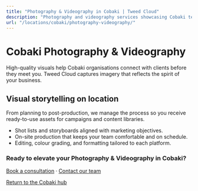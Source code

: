 ```yaml
---
title: "Photography & Videography in Cobaki | Tweed Cloud"
description: "Photography and videography services showcasing Cobaki teams, products, and places."
url: "/locations/cobaki/photography-videography/"
---
```


# Cobaki Photography & Videography

High-quality visuals help Cobaki organisations connect with clients before they meet you. Tweed Cloud captures imagery that reflects the spirit of your business.

## Visual storytelling on location

From planning to post-production, we manage the process so you receive ready-to-use assets for campaigns and content libraries.

- Shot lists and storyboards aligned with marketing objectives.
- On-site production that keeps your team comfortable and on schedule.
- Editing, colour grading, and formatting tailored to each platform.

### Ready to elevate your Photography & Videography in Cobaki?

[Book a consultation](/consultation/) · [Contact our team](/contact/)

[Return to the Cobaki hub](/locations/cobaki/)
